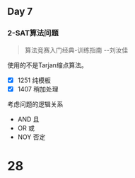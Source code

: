 ## Day 7 
### 2-SAT算法问题
> 算法竞赛入门经典-训练指南 --刘汝佳

使用的不是Tarjan缩点算法。

- [x] 1251  纯模板
- [x] 1407  稍加处理

考虑问题的逻辑关系
* AND 且
* OR 或
* NOY 否定

# 28
